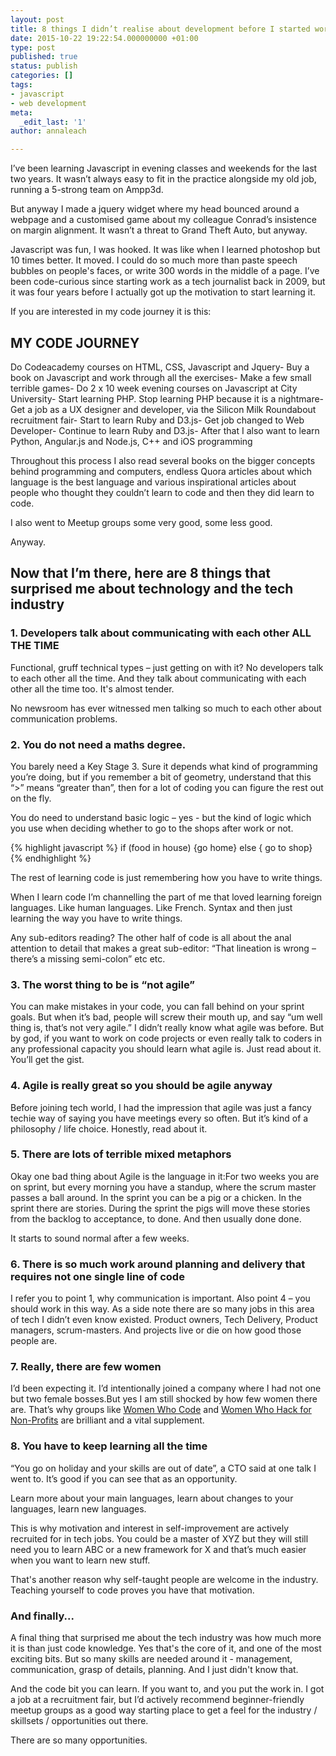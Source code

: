```yaml
---
layout: post
title: 8 things I didn’t realise about development before I started working in it
date: 2015-10-22 19:22:54.000000000 +01:00
type: post
published: true
status: publish
categories: []
tags:
- javascript
- web development
meta:
  _edit_last: '1'
author: annaleach

---
```

I’ve been learning Javascript in evening classes and weekends for the last two years. It wasn’t always easy to fit in the practice alongside my old job, running a 5-strong team on Ampp3d. 

<!--excerpt-->

But anyway I made a jquery widget where my head bounced around a webpage and a customised game about my colleague Conrad’s insistence on margin alignment. It wasn’t a threat to Grand Theft Auto, but anyway. 

Javascript was fun, I was hooked. It was like when I learned photoshop but 10 times better. It moved. I could do so much more than paste speech bubbles on people's faces, or write 300 words in the middle of a page. I’ve been code-curious since starting work as a tech journalist back in 2009, but it was four years before I actually got up the motivation to start learning it. 

If you are interested in my code journey it is this: 

## MY CODE JOURNEY

Do Codeacademy courses on HTML, CSS, Javascript and Jquery- Buy a book on Javascript and work through all the exercises- Make a few small terrible games- Do 2 x 10 week evening courses on Javascript at City University- Start learning PHP. Stop learning PHP because it is a nightmare- Get a job as a UX designer and developer, via the Silicon Milk Roundabout recruitment fair- Start to learn Ruby and D3.js- Get job changed to Web Developer- Continue to learn Ruby and D3.js- After that I also want to learn Python, Angular.js and Node.js, C++ and iOS programming 

Throughout this process I also read several books on the bigger concepts behind programming and computers, endless Quora articles about which language is the best language and various inspirational articles about people who thought they couldn’t learn to code and then they did learn to code.  

I also went to Meetup groups some very good, some less good. 

Anyway.

## Now that I’m there, here are 8 things that surprised me about technology and the tech industry

### 1. Developers talk about communicating with each other ALL THE TIME

Functional, gruff technical types – just getting on with it? No developers talk to each other all the time. And they talk about communicating with each other all the time too. It's almost tender. 

No newsroom has ever witnessed men talking so much to each other about communication problems. 

### 2. You do not need a maths degree. 

You barely need a Key Stage 3. Sure it depends what kind of programming you’re doing, but if you remember a bit of geometry, understand that this “>”  means “greater than”, then for a lot of coding you can figure the rest out on the fly. 

You do need to understand basic logic – yes - but the kind of logic which you use when deciding whether to go to the shops after work or not. 

{% highlight javascript %}
if (food in house) {go home} else { go to shop} 
{% endhighlight %}

The rest of learning code is just remembering how you have to write things. 

When I learn code I’m channelling the part of me that loved learning foreign languages. Like human languages. Like French. Syntax and then just learning the way you have to write things. 

Any sub-editors reading? The other half of code is all about the anal attention to detail that makes a great sub-editor:  “That lineation is wrong – there’s a missing semi-colon” etc etc. 

### 3. The worst thing to be is “not agile”
You can make mistakes in your code, you can fall behind on your sprint goals. But when it’s bad, people will screw their mouth up, and say “um well thing is, that’s not very agile.” I didn’t really know what agile was before. But by god, if you want to work on code projects or even really talk to coders in any professional capacity you should learn what agile is. Just read about it. You’ll get the gist.

### 4. Agile is really great so you should be agile anyway 
Before joining tech world, I had the impression that agile was just a fancy techie way of saying you have meetings every so often. But it’s kind of a philosophy / life choice. Honestly, read about it.

### 5. There are lots of terrible mixed metaphors 
Okay one bad thing about Agile is the language in it:For two weeks you are on sprint, but every morning you have a standup, where the scrum master passes a ball around. In the sprint you can be a pig or a chicken.  In the sprint there are stories. During the sprint the pigs will move these stories from the backlog to acceptance, to done. And then usually done done. 

It starts to sound normal after a few weeks. 

### 6. There is so much work around planning and delivery that requires not one single line of code
I refer you to point 1, why communication is important.  Also point 4 – you should work in this way. As a side note there are so many jobs in this area of tech I didn’t even know existed. Product owners, Tech Delivery, Product managers, scrum-masters. And projects live or die on how good those people are. 

### 7. Really, there are few women
I’d been expecting it. I’d intentionally joined a company where I had not one but two female bosses.But yes I am still shocked by how few women there are. That’s why groups like [Women Who Code](https://www.womenwhocode.com/) and [Women Who Hack for Non-Profits](http://www.womenhackfornonprofits.com/) are brilliant and a vital supplement. 

### 8. You have to keep learning all the time
“You go on holiday and your skills are out of date”, a CTO said at one talk I went to. It’s good if you can see that as an opportunity. 

Learn more about your main languages, learn about changes to your languages, learn new languages. 

This is why motivation and interest in self-improvement are actively recruited for in tech jobs. You could be a master of XYZ but they will still need you to learn ABC or a new framework for X and that’s much easier when you want to learn new stuff. 

That's another reason why self-taught people are welcome in the industry. Teaching yourself to code proves you have that motivation. 

### And finally... 
A final thing that surprised me about the tech industry was how much more it is than just code knowledge. Yes that's the core of it, and one of the most exciting bits. But so many skills are needed around it - management, communication, grasp of details, planning. And I just didn't know that. 

And the code bit you can learn. If you want to, and you put the work in. I got a job at a recruitment fair, but I’d actively recommend beginner-friendly meetup groups as a good way starting place to get a feel for the industry / skillsets / opportunities out there. 

There are so many opportunities. 
